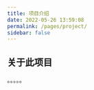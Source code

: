 ```yaml
---
title: 项目介绍
date: 2022-05-26 13:59:08
permalink: /pages/project/
sidebar: false
---
```


## 关于此项目

。。。。。
